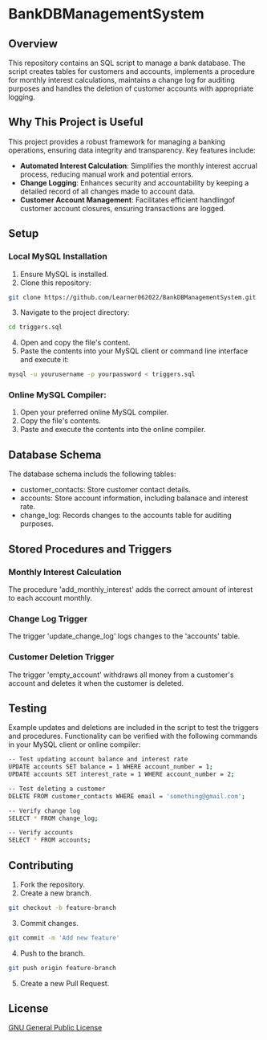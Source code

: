 # BankDBManagementSystem

## Overview
This repository contains an SQL script to manage a bank database. The script creates tables for customers and accounts, implements a procedure for monthly interest calculations, maintains a change log for auditing purposes and handles the deletion of customer accounts with appropriate logging.

## Why This Project is Useful
This project provides a robust framework for managing a banking operations, ensuring data integrity and transparency. Key features include:
- **Automated Interest Calculation**: Simplifies the monthly interest accrual process, reducing manual work and potential errors.
- **Change Logging**: Enhances security and accountability by keeping a detailed record of all changes made to account data.
- **Customer Account Management**: Facilitates efficient handlingof customer account closures, ensuring transactions are logged. 

## Setup
### Local MySQL Installation
1. Ensure MySQL is installed.
2. Clone this repository:
```sh
git clone https://github.com/Learner062022/BankDBManagementSystem.git
```
3. Navigate to the project directory:
```sh
cd triggers.sql
```
4. Open and copy the file's content.
5. Paste the contents into your MySQL client or command line interface and execute it:
```sh
mysql -u yourusername -p yourpassword < triggers.sql
```
### Online MySQL Compiler:
1. Open your preferred online MySQL compiler.
2. Copy the file's contents.
3. Paste and execute the contents into the online compiler.

## Database Schema
The database schema includs the following tables:
- customer_contacts: Store customer contact details.
- accounts: Store account information, including balanace and interest rate.
- change_log: Records changes to the accounts table for auditing purposes.

## Stored Procedures and Triggers
### Monthly Interest Calculation
The procedure 'add_monthly_interest' adds the correct amount of interest to each account monthly.

### Change Log Trigger
The trigger  'update_change_log' logs changes to the 'accounts' table.

### Customer Deletion Trigger
The trigger 'empty_account' withdraws all money from a customer's account and deletes it when the customer is deleted.

## Testing
Example updates and deletions are included in the script to test the triggers and procedures. Functionality can be verified with the following commands in your MySQL client or online compiler:
 ```sh
 -- Test updating account balance and interest rate
UPDATE accounts SET balance = 1 WHERE account_number = 1;
UPDATE accounts SET interest_rate = 1 WHERE account_number = 2;

-- Test deleting a customer
DELETE FROM customer_contacts WHERE email = 'something@gmail.com';

-- Verify change log
SELECT * FROM change_log;

-- Verify accounts
SELECT * FROM accounts;
```

## Contributing
1. Fork the repository.
2. Create a new branch.
 ```sh
 git checkout -b feature-branch
  ```
3. Commit changes.
 ```sh
git commit -m 'Add new feature'
  ```
4. Push to the branch.
 ```sh
git push origin feature-branch
  ```
5. Create a new Pull Request.

## License
[GNU General Public License](https://www.gnu.org/licenses/gpl-3.0.txt)
